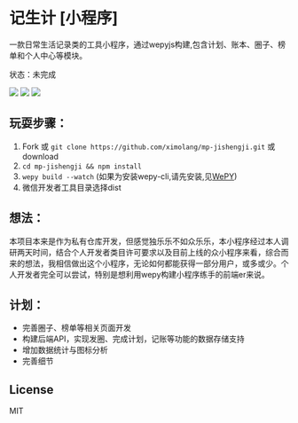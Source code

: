 # 记生计 [小程序]

一款日常生活记录类的工具小程序，通过wepyjs构建,包含计划、账本、圈子、榜单和个人中心等模块。

状态：未完成

![](https://github.com/ximolang/mp-jishengji/raw/master/readme_img/plan.png)
![](https://github.com/ximolang/mp-jishengji/raw/master/readme_img/bill.png)
![](https://github.com/ximolang/mp-jishengji/raw/master/readme_img/me.png)

## 玩耍步骤：

1. Fork 或 `git clone https://github.com/ximolang/mp-jishengji.git` 或 download
2. `cd mp-jishengji && npm install`
3. `wepy build --watch` (如果为安装wepy-cli,请先安装,见[WePY](https://tencent.github.io/wepy/index.html))
4. 微信开发者工具目录选择dist

## 想法：

本项目本来是作为私有仓库开发，但感觉独乐乐不如众乐乐，本小程序经过本人调研两天时间，结合个人开发者类目许可要求以及目前上线的众小程序来看，综合而来的想法，我相信做出这个小程序，无论如何都能获得一部分用户，或多或少。个人开发者完全可以尝试，特别是想利用wepy构建小程序练手的前端er来说。

## 计划：

+ 完善圈子、榜单等相关页面开发
+ 构建后端API，实现发圈、完成计划，记账等功能的数据存储支持
+ 增加数据统计与图标分析
+ 完善细节

## License
MIT
